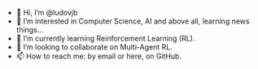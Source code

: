 - 👋 Hi, I’m @ludovjb
- 👀 I’m interested in Computer Science, AI and above all, learning news things...
- 🌱 I’m currently learning Reinforcement Learning (RL).
- 💞️ I’m looking to collaborate on Multi-Agent RL.
- 📫 How to reach me: by email or here, on GitHub.
